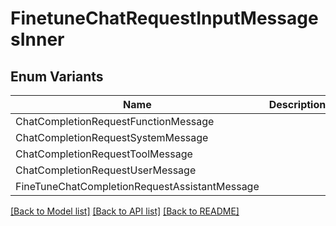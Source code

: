 # FinetuneChatRequestInputMessagesInner

## Enum Variants

| Name | Description |
|---- | -----|
| ChatCompletionRequestFunctionMessage |  |
| ChatCompletionRequestSystemMessage |  |
| ChatCompletionRequestToolMessage |  |
| ChatCompletionRequestUserMessage |  |
| FineTuneChatCompletionRequestAssistantMessage |  |

[[Back to Model list]](../README.md#documentation-for-models) [[Back to API list]](../README.md#documentation-for-api-endpoints) [[Back to README]](../README.md)


